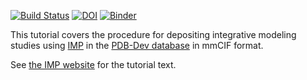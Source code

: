[![Build Status](https://travis-ci.com/salilab/imp_deposition_tutorial.svg?branch=develop)](https://travis-ci.com/salilab/imp_deposition_tutorial)
[![DOI](https://zenodo.org/badge/DOI/10.5281/zenodo.2598760.svg)](https://doi.org/10.5281/zenodo.2598760)
[![Binder](https://mybinder.org/badge_logo.svg)](https://mybinder.org/v2/gh/salilab/imp_deposition_tutorial/master?filepath=rnapolii%2Fmodeling%2Fdeposition.ipynb)

This tutorial covers the procedure for depositing integrative modeling
studies using [IMP](https://integrativemodeling.org/)
in the [PDB-Dev database](https://pdb-dev.wwpdb.org/) in mmCIF format.

See [the IMP website](https://integrativemodeling.org/tutorials/deposition/)
for the tutorial text.
